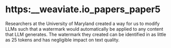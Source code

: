 # https:\_\_weaviate.io_papers_paper5

Researchers at the University of Maryland created a way for us to modify LLMs such that a watermark would automatically be applied to any content that LLM generates. The watermark they created can be identified in as little as 25 tokens and has negligible impact on text quality.
